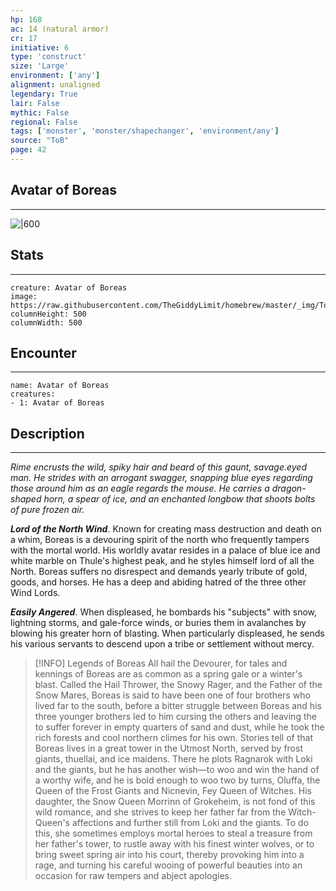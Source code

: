```yaml
---
hp: 168
ac: 14 (natural armor)
cr: 17
initiative: 6
type: 'construct'    
size: 'Large'
environment: ['any']
alignment: unaligned
legendary: True
lair: False
mythic: False
regional: False
tags: ['monster', 'monster/shapechanger', 'environment/any']
source: "ToB"
page: 42
---
```


## Avatar of Boreas
---

![|600](https://raw.githubusercontent.com/TheGiddyLimit/homebrew/master/_img/ToB/Avatar%20of%20Boreas.webp)

## Stats
---

```statblock
creature: Avatar of Boreas
image: https://raw.githubusercontent.com/TheGiddyLimit/homebrew/master/_img/ToB/token/Avatar%20of%20Boreas.png
columnHeight: 500
columnWidth: 500
```

## Encounter
---

```encounter-table
name: Avatar of Boreas
creatures:
- 1: Avatar of Boreas
```

## Description
---
_Rime encrusts the wild, spiky hair and beard of this gaunt, savage.eyed man. He strides with an arrogant swagger, snapping blue eyes regarding those around him as an eagle regards the mouse. He carries a dragon-shaped horn, a spear of ice, and an enchanted longbow that shoots bolts of pure frozen air._

**_Lord of the North Wind_**. Known for creating mass destruction and death on a whim, Boreas is a devouring spirit of the north who frequently tampers with the mortal world. His worldly avatar resides in a palace of blue ice and white marble on Thule's highest peak, and he styles himself lord of all the North. Boreas suffers no disrespect and demands yearly tribute of gold, goods, and horses. He has a deep and abiding hatred of the three other Wind Lords.

**_Easily Angered_**. When displeased, he bombards his "subjects" with snow, lightning storms, and gale-force winds, or buries them in avalanches by blowing his greater horn of blasting. When particularly displeased, he sends his various servants to descend upon a tribe or settlement without mercy.

> [!INFO] Legends of Boreas
>All hail the Devourer, for tales and kennings of Boreas are as common as a spring gale or a winter's blast. Called the Hail Thrower, the Snowy Rager, and the Father of the Snow Mares, Boreas is said to have been one of four brothers who lived far to the south, before a bitter struggle between Boreas and his three younger brothers led to him cursing the others and leaving the to suffer forever in empty quarters of sand and dust, while he took the rich forests and cool northern climes for his own.
>Stories tell of that Boreas lives in a great tower in the Utmost North, served by frost giants, thuellai, and ice maidens. There he plots Ragnarok with Loki and the giants, but he has another wish—to woo and win the hand of a worthy wife, and he is bold enough to woo two by turns, Oluffa, the Queen of the Frost Giants and Nicnevin, Fey Queen of Witches.
>His daughter, the Snow Queen Morrinn of Grokeheim, is not fond of this wild romance, and she strives to keep her father far from the Witch-Queen's affections and further still from Loki and the giants. To do this, she sometimes employs mortal heroes to steal a treasure from her father's tower, to rustle away with his finest winter wolves, or to bring sweet spring air into his court, thereby provoking him into a rage, and turning his careful wooing of powerful beauties into an occasion for raw tempers and abject apologies.






